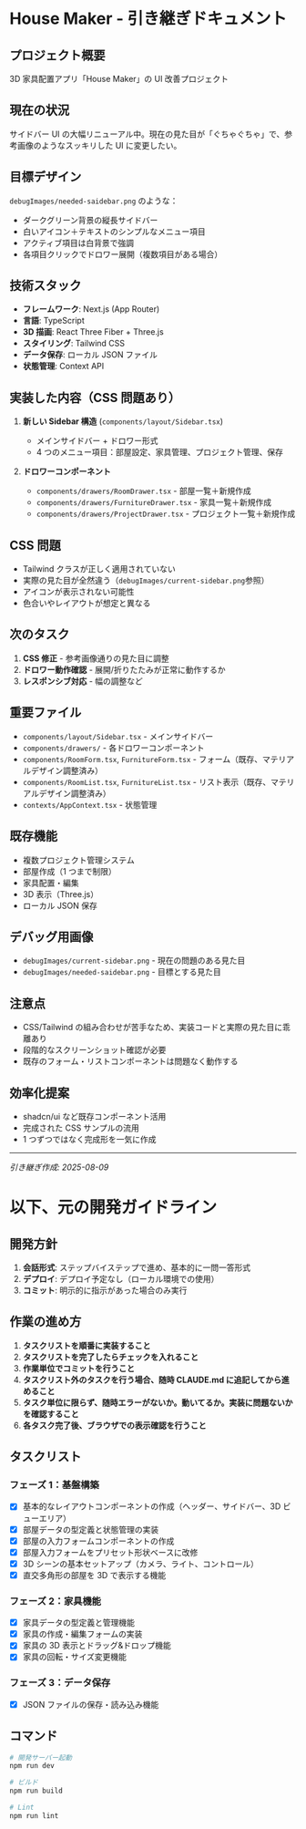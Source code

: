 # House Maker - 引き継ぎドキュメント

## プロジェクト概要

3D 家具配置アプリ「House Maker」の UI 改善プロジェクト

## 現在の状況

サイドバー UI の大幅リニューアル中。現在の見た目が「ぐちゃぐちゃ」で、参考画像のようなスッキリした UI に変更したい。

## 目標デザイン

`debugImages/needed-saidebar.png` のような：

- ダークグリーン背景の縦長サイドバー
- 白いアイコン＋テキストのシンプルなメニュー項目
- アクティブ項目は白背景で強調
- 各項目クリックでドロワー展開（複数項目がある場合）

## 技術スタック

- **フレームワーク**: Next.js (App Router)
- **言語**: TypeScript
- **3D 描画**: React Three Fiber + Three.js
- **スタイリング**: Tailwind CSS
- **データ保存**: ローカル JSON ファイル
- **状態管理**: Context API

## 実装した内容（CSS 問題あり）

1. **新しい Sidebar 構造** (`components/layout/Sidebar.tsx`)

   - メインサイドバー + ドロワー形式
   - 4 つのメニュー項目：部屋設定、家具管理、プロジェクト管理、保存

2. **ドロワーコンポーネント**
   - `components/drawers/RoomDrawer.tsx` - 部屋一覧＋新規作成
   - `components/drawers/FurnitureDrawer.tsx` - 家具一覧＋新規作成
   - `components/drawers/ProjectDrawer.tsx` - プロジェクト一覧＋新規作成

## CSS 問題

- Tailwind クラスが正しく適用されていない
- 実際の見た目が全然違う（`debugImages/current-sidebar.png`参照）
- アイコンが表示されない可能性
- 色合いやレイアウトが想定と異なる

## 次のタスク

1. **CSS 修正** - 参考画像通りの見た目に調整
2. **ドロワー動作確認** - 展開/折りたたみが正常に動作するか
3. **レスポンシブ対応** - 幅の調整など

## 重要ファイル

- `components/layout/Sidebar.tsx` - メインサイドバー
- `components/drawers/` - 各ドロワーコンポーネント
- `components/RoomForm.tsx`, `FurnitureForm.tsx` - フォーム（既存、マテリアルデザイン調整済み）
- `components/RoomList.tsx`, `FurnitureList.tsx` - リスト表示（既存、マテリアルデザイン調整済み）
- `contexts/AppContext.tsx` - 状態管理

## 既存機能

- 複数プロジェクト管理システム
- 部屋作成（1 つまで制限）
- 家具配置・編集
- 3D 表示（Three.js）
- ローカル JSON 保存

## デバッグ用画像

- `debugImages/current-sidebar.png` - 現在の問題のある見た目
- `debugImages/needed-saidebar.png` - 目標とする見た目

## 注意点

- CSS/Tailwind の組み合わせが苦手なため、実装コードと実際の見た目に乖離あり
- 段階的なスクリーンショット確認が必要
- 既存のフォーム・リストコンポーネントは問題なく動作する

## 効率化提案

- shadcn/ui など既存コンポーネント活用
- 完成された CSS サンプルの流用
- 1 つずつではなく完成形を一気に作成

---

_引き継ぎ作成: 2025-08-09_

# 以下、元の開発ガイドライン

## 開発方針

1. **会話形式**: ステップバイステップで進め、基本的に一問一答形式
2. **デプロイ**: デプロイ予定なし（ローカル環境での使用）
3. **コミット**: 明示的に指示があった場合のみ実行

## 作業の進め方

1. **タスクリストを順番に実装すること**
2. **タスクリストを完了したらチェックを入れること**
3. **作業単位でコミットを行うこと**
4. **タスクリスト外のタスクを行う場合、随時 CLAUDE.md に追記してから進めること**
5. **タスク単位に限らず、随時エラーがないか。動いてるか。実装に問題ないかを確認すること**
6. **各タスク完了後、ブラウザでの表示確認を行うこと**

## タスクリスト

### フェーズ 1：基盤構築

- [x] 基本的なレイアウトコンポーネントの作成（ヘッダー、サイドバー、3D ビューエリア）
- [x] 部屋データの型定義と状態管理の実装
- [x] 部屋の入力フォームコンポーネントの作成
- [x] 部屋入力フォームをプリセット形状ベースに改修
- [x] 3D シーンの基本セットアップ（カメラ、ライト、コントロール）
- [x] 直交多角形の部屋を 3D で表示する機能

### フェーズ 2：家具機能

- [x] 家具データの型定義と管理機能
- [x] 家具の作成・編集フォームの実装
- [x] 家具の 3D 表示とドラッグ&ドロップ機能
- [x] 家具の回転・サイズ変更機能

### フェーズ 3：データ保存

- [x] JSON ファイルの保存・読み込み機能

## コマンド

```bash
# 開発サーバー起動
npm run dev

# ビルド
npm run build

# Lint
npm run lint
```
